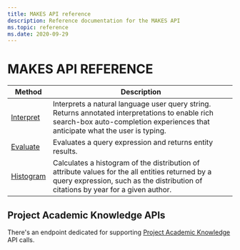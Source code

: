```yaml
---
title: MAKES API reference
description: Reference documentation for the MAKES API
ms.topic: reference
ms.date: 2020-09-29
---
```


# MAKES API REFERENCE

Method | Description
-------|------------
[Interpret](reference-get-interpret.md)    |    Interprets a natural language user query string. Returns annotated interpretations to enable rich search-box auto-completion experiences that anticipate what the user is typing.
[Evaluate](reference-get-evaluate.md) | Evaluates a query expression and returns entity results.
[Histogram](reference-get-histogram.md)  | Calculates a histogram of the distribution of attribute values for the all entities returned by a query expression, such as the distribution of citations by year for a given author.

## Project Academic Knowledge APIs

There's an endpoint dedicated for supporting [Project Academic Knowledge](https://www.microsoft.com/research/project/academic-knowledge/) API calls.
